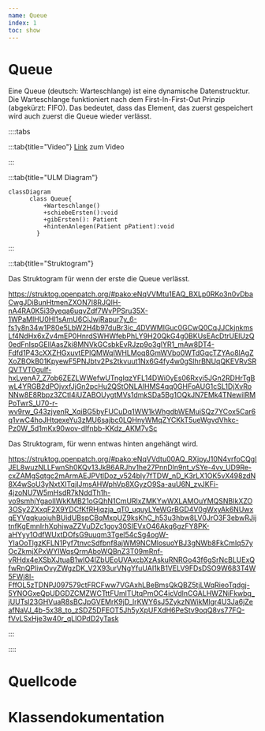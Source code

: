 ```yaml
---
name: Queue
index: 1
toc: show
---
```


# Queue

Eine Queue (deutsch: Warteschlange) ist eine dynamische Datenstrucktur. Die Warteschlange funktioniert nach dem First-In-First-Out Prinzip (abgekürzt: FIFO). Das bedeutet, dass das Element, das zuerst gespeichert wird auch zuerst die Queue wieder verlässt. 



::::tabs

:::tab{title="Video"}
[Link](#) zum Video

:::

:::tab{title="ULM Diagram"}
```mermaid
classDiagram
      class Queue{
          +Warteschlange()
          +schiebeErsten():void
          +gibErsten(): Patient
          +hintenAnlegen(Patient pPatient):void        
        }
 ```

:::

:::tab{title="Struktogram"}

Das Struktogram für wenn der erste die Queue verlässt.

https://struktog.openpatch.org/#pako:eNqVVMtu1EAQ_BXLp0RKo3n0vDbaCwgJDiBunHtmenZXON7I8RJQlH-nA4RA0K5i39yeqa6uqvZdf7WvPPSru35X-1WPaMlHU0Hl1sAmU6CiJwjRapur7y_6-fs1y8n34w1P80e5LbW2H4b97duBr3ic_4DVWMlGuc0GCwQ0CqJJCkjnkmsLf4NdHx6xZv4mEP0HnrdSWHWfebPhLY9H20QkG4g0BKUsEAcDtrUElUzQ0edFnIspGEllAasZki8MNVkGCsbkEvRJzp9o3glYR1_mAw8DT4-Fdfd1P43cXXZHGxuvtEPlQMWqIWHLMoq8GmWVbo0WTdGqcTZYAo8lAgZXoZBOkB01KpyewF5PNJbtv2Ps2tkvuut1Nx6G4fy4w0gSlhrBNUqQKEVRvSRQVTVT0gulf-hxLyenA7_Z7ob6ZEZLWWefwUTngIqzYFL14DWi0yEs06Rxyi5JGn2RDHrTgBwL4YRGB2dPOjvxfJjGn2pcHu2QStONLAIHMS4qq0GHFoAUG1cSL1DjXvRoNNw8E8Rbpz3ZCtl4iUZABOUygtMVs1dmkSDa5Bg1OQkJN7EMk4TNewilRMPoTwrS_U70-r-wv9rw_G43zjyenR_XqiBG5byFUCuDq1WW1kWhgdbWEMuiSQz7YCox5Car6q1vwC4hoJHtqexeYu3zMU6sajbc0LQHnyWMqZYCKkT5ueWgvdVhkc-Pz0W_5d1mKx90wov-dlfnbb-KKdz_AKM7vSc

Das Struktogram, für wenn entwas hinten angehängt wird. 

https://struktog.openpatch.org/#pako:eNqVVdtu00AQ_RXjpyJ10N4vrfoCQgIJEL8wuzNLLFwnSh0KQv13JkB6ARJhv1he27PnnDln9nt_vSYe-4vv_UD9Re-cxZAMgSqtgc2mArmAEJPVtlDoz_v524bly7fTDW_nD_K3rLX1OK5vX498zdN8X4wSoU3yNxtXITqjIJmsAHWphVp8XGyzO9Sa-auU6N_zvJKFi-4jzoNU7W5mHsdR7kNddTh1h-vo9smhjYgaolIWkKMB21oGQhN1CmURlxZMKYwWXLAMOuYMQSNBIkXZO3OSy2ZXxqF2X9YDCfKfRHjqzja_qT0_uquyLYeWGrBGD4V0gWxyAk6NUwxqEYVqqkuoiuhBUidUBspCBqMxpUZ9ksKhC_h53u3hbw8LV0JrO3F3ebwRJijtnfKgEmnIrhXphjwaZZVuDZc1goy30SIEVxO46Akq6gzFY8PK-aHYyy1OdfWUxtDOfsG9uuqm3Tgel54cSg4ogW-YIaOoTlgzKFLN1Pyf7tnvcSdfbnf8ajWM9NCMlosuoYBJ3gNWb8FkCmIq57yOcZkmjXPxWYIWqsQrmAboWQBnZ3T09mRnf-vRHdx4eXSbXJtuaB1wlO4lZbUEoUVAxcbXzAskuRNRGo43f6gSrNcBLUExQfwRnQPliwOvyZWgzDK_V2X93urVNgYfuUAI1kB1VELV9FDsDSO9W683T4W5FWj8l-FffOL5zTDNPJ097579ctFRCFww7VGAxhLBeBmsQkQBZ5tjLWqRieoTqdgj-5YNOGxeQpUDGDZCMZWCTttFUmlTUtqPmOC4icVdlnCGALHWZNiFkwbq_jUUTsl23GHVuaR8sBCJpGVEMrK9jD_lrKWY6sJ5ZykzNWikMlgr4U3Ja6jZeafNaVJ_4b-5x38_to_zSDZ5DFEOT5Jh5yXpUFXdH6PeStv9oqQ8vs77FQ-fVvLSxHje3w40r_qLlOPdD2yTask

:::

::::

# Quellcode
# Klassendokumentation 
